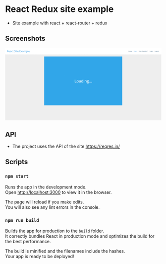# React Redux site example
* Site example with react + react-router + redux

## Screenshots
![screenshots](https://raw.githubusercontent.com/LiorRabinovich/react-site-example/master/screenshots/screenshots.gif)

## API
* The project uses the API of the site https://reqres.in/

## Scripts

### `npm start`

Runs the app in the development mode.<br>
Open [http://localhost:3000](http://localhost:3000) to view it in the browser.

The page will reload if you make edits.<br>
You will also see any lint errors in the console.

### `npm run build`

Builds the app for production to the `build` folder.<br>
It correctly bundles React in production mode and optimizes the build for the best performance.

The build is minified and the filenames include the hashes.<br>
Your app is ready to be deployed!
